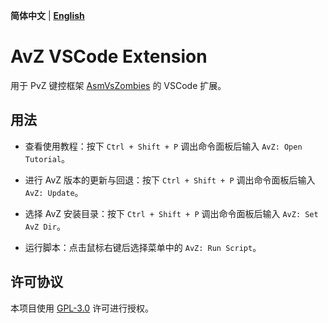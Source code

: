 <!--
 * @Coding: utf-8
 * @Author: vector-wlc
 * @Date: 2021-08-16 10:34:16
 * @Description: 
-->
**简体中文** | **[English](./README.en.md)**

# AvZ VSCode Extension

用于 PvZ 键控框架 [AsmVsZombies](https://gitee.com/vector-wlc/AsmVsZombies) 的 VSCode 扩展。

## 用法

* 查看使用教程：按下 `Ctrl + Shift + P` 调出命令面板后输入 `AvZ: Open Tutorial`。

* 进行 AvZ 版本的更新与回退：按下 `Ctrl + Shift + P` 调出命令面板后输入 `AvZ: Update`。

* 选择 AvZ 安装目录：按下 `Ctrl + Shift + P` 调出命令面板后输入 `AvZ: Set AvZ Dir`。

* 运行脚本：点击鼠标右键后选择菜单中的 `AvZ: Run Script`。

## 许可协议

本项目使用 [GPL-3.0](https://www.gnu.org/licenses/gpl-3.0.html) 许可进行授权。

